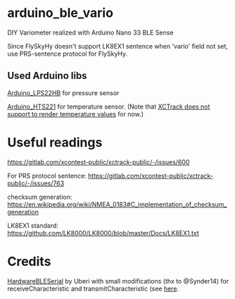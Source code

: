# arduino_ble_vario
DIY Variometer realized with Arduino Nano 33 BLE Sense

Since FlySkyHy doesn't support LK8EX1 sentence when 'vario' field not set, use PRS-sentence protocol for FlySkyHy.

## Used Arduino libs

[Arduino_LPS22HB](https://www.arduino.cc/en/Reference/Arduino_LPS22HB) for pressure sensor

[Arduino_HTS221](https://www.arduino.cc/en/Reference/ArduinoHTS221) for temperature sensor. (Note that [XCTrack does not support to render temperature values](https://gitlab.com/xcontest-public/xctrack-public/-/issues/317)  for now.)


# Useful readings
<https://gitlab.com/xcontest-public/xctrack-public/-/issues/600>

For PRS protocol sentence: <https://gitlab.com/xcontest-public/xctrack-public/-/issues/763>

checksum generation: <https://en.wikipedia.org/wiki/NMEA_0183#C_implementation_of_checksum_generation>

LK8EX1 standard: <https://github.com/LK8000/LK8000/blob/master/Docs/LK8EX1.txt>

# Credits
[HardwareBLESerial](https://github.com/Uberi/Arduino-HardwareBLESerial) by Uberi with small modifications (thx to @Synder14) for receiveCharacteristic and transmitCharacteristic (see [here](https://gitlab.com/xcontest-public/xctrack-public/-/issues/600#note_541486035).

